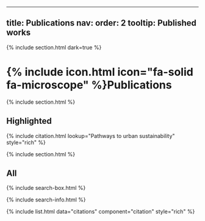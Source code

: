   ---
title: Publications
nav:
  order: 2
  tooltip: Published works
---

{% include section.html dark=true %}
# {% include icon.html icon="fa-solid fa-microscope" %}Publications

{% include section.html %}

## Highlighted

{% include citation.html lookup="Pathways to urban sustainability" style="rich" %}

{% include section.html %}

## All

{% include search-box.html %}

{% include search-info.html %}

{% include list.html data="citations" component="citation" style="rich" %}

